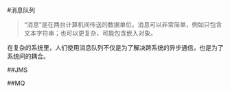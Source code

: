 #消息队列

> “消息”是在两台计算机间传送的数据单位。消息可以非常简单，例如只包含文本字符串；也可以更复杂，可能包含嵌入对象。

在复杂的系统里，人们使用消息队列不仅是为了解决跨系统的异步通信，也是为了系统间的耦合。

##JMS

##MQ


